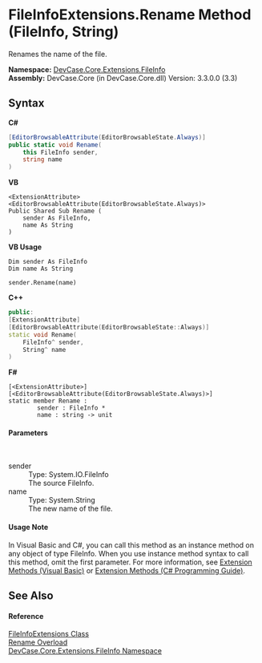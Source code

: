 # FileInfoExtensions.Rename Method (FileInfo, String)
 

Renames the name of the file.

**Namespace:**&nbsp;<a href="N_DevCase_Core_Extensions_FileInfo">DevCase.Core.Extensions.FileInfo</a><br />**Assembly:**&nbsp;DevCase.Core (in DevCase.Core.dll) Version: 3.3.0.0 (3.3)

## Syntax

**C#**<br />
``` C#
[EditorBrowsableAttribute(EditorBrowsableState.Always)]
public static void Rename(
	this FileInfo sender,
	string name
)
```

**VB**<br />
``` VB
<ExtensionAttribute>
<EditorBrowsableAttribute(EditorBrowsableState.Always)>
Public Shared Sub Rename ( 
	sender As FileInfo,
	name As String
)
```

**VB Usage**<br />
``` VB Usage
Dim sender As FileInfo
Dim name As String

sender.Rename(name)
```

**C++**<br />
``` C++
public:
[ExtensionAttribute]
[EditorBrowsableAttribute(EditorBrowsableState::Always)]
static void Rename(
	FileInfo^ sender, 
	String^ name
)
```

**F#**<br />
``` F#
[<ExtensionAttribute>]
[<EditorBrowsableAttribute(EditorBrowsableState.Always)>]
static member Rename : 
        sender : FileInfo * 
        name : string -> unit 

```


#### Parameters
&nbsp;<dl><dt>sender</dt><dd>Type: System.IO.FileInfo<br />The source FileInfo.</dd><dt>name</dt><dd>Type: System.String<br />The new name of the file.</dd></dl>

#### Usage Note
In Visual Basic and C#, you can call this method as an instance method on any object of type FileInfo. When you use instance method syntax to call this method, omit the first parameter. For more information, see <a href="https://docs.microsoft.com/dotnet/visual-basic/programming-guide/language-features/procedures/extension-methods">Extension Methods (Visual Basic)</a> or <a href="https://docs.microsoft.com/dotnet/csharp/programming-guide/classes-and-structs/extension-methods">Extension Methods (C# Programming Guide)</a>.

## See Also


#### Reference
<a href="T_DevCase_Core_Extensions_FileInfo_FileInfoExtensions">FileInfoExtensions Class</a><br /><a href="Overload_DevCase_Core_Extensions_FileInfo_FileInfoExtensions_Rename">Rename Overload</a><br /><a href="N_DevCase_Core_Extensions_FileInfo">DevCase.Core.Extensions.FileInfo Namespace</a><br />